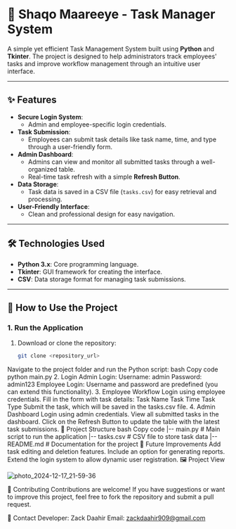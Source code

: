 # 🚀 **Shaqo Maareeye - Task Manager System**  

A simple yet efficient Task Management System built using **Python** and **Tkinter**. The project is designed to help administrators track employees' tasks and improve workflow management through an intuitive user interface.  

---

## ✨ **Features**
- **Secure Login System**:
  - Admin and employee-specific login credentials.
- **Task Submission**:
  - Employees can submit task details like task name, time, and type through a user-friendly form.
- **Admin Dashboard**:
  - Admins can view and monitor all submitted tasks through a well-organized table.
  - Real-time task refresh with a simple **Refresh Button**.
- **Data Storage**:
  - Task data is saved in a CSV file (`tasks.csv`) for easy retrieval and processing.
- **User-Friendly Interface**:
  - Clean and professional design for easy navigation.

---

## 🛠 **Technologies Used**
- **Python 3.x**: Core programming language.
- **Tkinter**: GUI framework for creating the interface.
- **CSV**: Data storage format for managing task submissions.

---

## 🚩 **How to Use the Project**
### **1. Run the Application**
1. Download or clone the repository:
   ```bash
   git clone <repository_url>
Navigate to the project folder and run the Python script:
bash
Copy code
python main.py
2. Login
Admin Login:
Username: admin
Password: admin123
Employee Login:
Username and password are predefined (you can extend this functionality).
3. Employee Workflow
Login using employee credentials.
Fill in the form with task details:
Task Name
Task Time
Task Type
Submit the task, which will be saved in the tasks.csv file.
4. Admin Dashboard
Login using admin credentials.
View all submitted tasks in the dashboard.
Click on the Refresh Button to update the table with the latest task submissions.
📂 Project Structure
bash
Copy code
|-- main.py       # Main script to run the application
|-- tasks.csv     # CSV file to store task data
|-- README.md     # Documentation for the project
🎯 Future Improvements
Add task editing and deletion features.
Include an option for generating reports.
Extend the login system to allow dynamic user registration.
🖼 Project View

![photo_2024-12-17_21-59-36](https://github.com/user-attachments/assets/753ea6f8-6841-49f3-b72d-d589f8d0da0d)


🤝 Contributing
Contributions are welcome! If you have suggestions or want to improve this project, feel free to fork the repository and submit a pull request.

📧 Contact
Developer: Zack Daahir
Email: zackdaahir909@gmail.com
